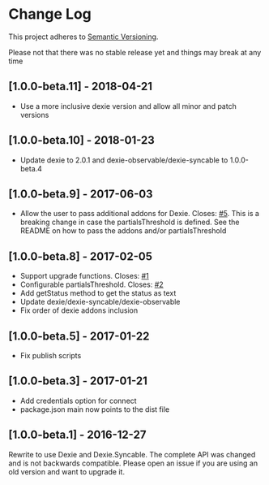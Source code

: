 # Change Log
This project adheres to [Semantic Versioning](http://semver.org/).

Please not that there was no stable release yet and things may break at any time

## [1.0.0-beta.11] - 2018-04-21

* Use a more inclusive dexie version and allow all minor and patch versions

## [1.0.0-beta.10] - 2018-01-23

* Update dexie to 2.0.1 and dexie-observable/dexie-syncable to 1.0.0-beta.4

## [1.0.0-beta.9] - 2017-06-03

* Allow the user to pass additional addons for Dexie. Closes: [#5](https://github.com/nponiros/sync_client/issues/5). This is a breaking change in case the partialsThreshold is defined. See the README on how to pass the addons and/or partialsThreshold

## [1.0.0-beta.8] - 2017-02-05

* Support upgrade functions. Closes: [#1](https://github.com/nponiros/sync_client/issues/1)
* Configurable partialsThreshold. Closes: [#2](https://github.com/nponiros/sync_client/issues/2)
* Add getStatus method to get the status as text
* Update dexie/dexie-syncable/dexie-observable
* Fix order of dexie addons inclusion

## [1.0.0-beta.5] - 2017-01-22

* Fix publish scripts

## [1.0.0-beta.3] - 2017-01-21

* Add credentials option for connect
* package.json main now points to the dist file

## [1.0.0-beta.1] - 2016-12-27

Rewrite to use Dexie and Dexie.Syncable. The complete API was changed and is not backwards compatible. Please open an issue if you are using an old version and want to upgrade it.
